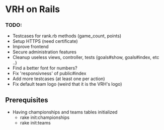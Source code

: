 # VRH on Rails

### TODO:

* Testcases for rank.rb methods (game_count, points)
* Setup HTTPS (need certificate)
* Improve frontend
* Secure administration features
* Cleanup useless views, controller, tests (goals#show, goals#index, etc ..)
* Find a better font for numbers?
* Fix 'responsivness' of public#index
* Add more testcases (at least one per action)
* Fix default team logo (weird that it is the VRH's logo)

## Prerequisites

* Having championships and teams tables initialized
  * rake init:championships
  * rake init:teams
